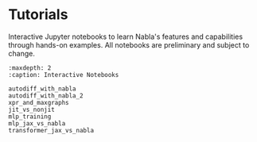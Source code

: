 # Tutorials

Interactive Jupyter notebooks to learn Nabla's features and capabilities through hands-on examples. All notebooks are preliminary and subject to change.

```{toctree}
:maxdepth: 2
:caption: Interactive Notebooks

autodiff_with_nabla
autodiff_with_nabla_2
xpr_and_maxgraphs
jit_vs_nonjit
mlp_training
mlp_jax_vs_nabla
transformer_jax_vs_nabla
```